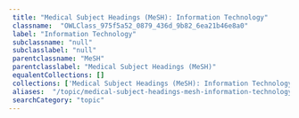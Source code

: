 ```yaml
--- 
 title: "Medical Subject Headings (MeSH): Information Technology" 
 classname:  "OWLClass_975f5a52_0879_436d_9b82_6ea21b46e8a0" 
 label: "Information Technology" 
 subclassname: "null" 
 subclasslabel: "null" 
 parentclassname: "MeSH" 
 parentclasslabel: "Medical Subject Headings (MeSH)" 
 equalentCollections: [] 
 collections: ['Medical Subject Headings (MeSH): Information Technology']
 aliases:  "/topic/medical-subject-headings-mesh-information-technology"  
 searchCategory: "topic" 
---
```

